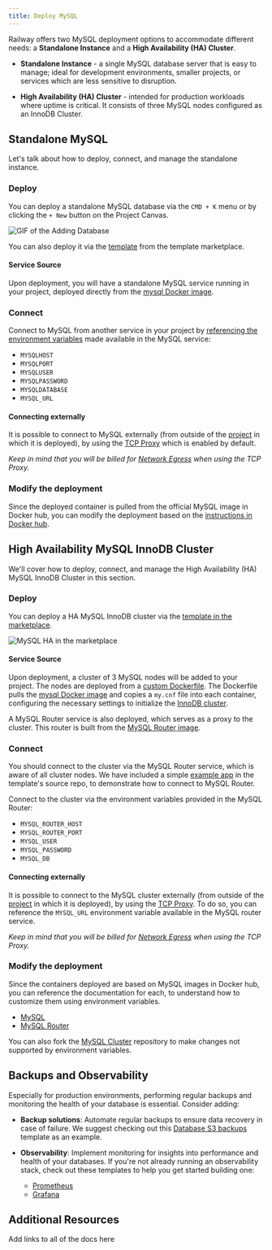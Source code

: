 ```yaml
---
title: Deploy MySQL
---
```


Railway offers two MySQL deployment options to accommodate different needs: a **Standalone Instance** and a **High Availability (HA) Cluster**.

- **Standalone Instance** - a single MySQL database server that is easy to manage; ideal for development environments, smaller projects, or services which are less sensitive to disruption.

- **High Availability (HA) Cluster** - intended for production workloads where uptime is critical. It consists of three MySQL nodes configured as an InnoDB Cluster.

## Standalone MySQL

Let's talk about how to deploy, connect, and manage the standalone instance.

### Deploy

You can deploy a standalone MySQL database via the `CMD + K` menu or by clicking the `+ New` button on the Project Canvas.

<Image src="https://res.cloudinary.com/railway/image/upload/v1695934218/docs/databases/addDB_qxyctn.gif"
alt="GIF of the Adding Database"
layout="responsive"
width={450} height={396} quality={100} />

You can also deploy it via the [template](https://railway.app/template/mysql) from the template marketplace.

#### Service Source

Upon deployment, you will have a standalone MySQL service running in your project, deployed directly from the [mysql Docker image](https://hub.docker.com/_/mysql).

### Connect

Connect to MySQL from another service in your project by [referencing the environment variables](/guides/variables#referencing-another-services-variable) made available in the MySQL service:

- `MYSQLHOST`
- `MYSQLPORT`
- `MYSQLUSER`
- `MYSQLPASSWORD`
- `MYSQLDATABASE`
- `MYSQL_URL`

#### Connecting externally

It is possible to connect to MySQL externally (from outside of the [project](/develop/projects) in which it is deployed), by using the [TCP Proxy](/deploy/exposing-your-app#tcp-proxying) which is enabled by default.

*Keep in mind that you will be billed for [Network Egress](/reference/pricing/plans#resource-usage-pricing) when using the TCP Proxy.*

### Modify the deployment

Since the deployed container is pulled from the official MySQL image in Docker hub, you can modify the deployment based on the [instructions in Docker hub](https://hub.docker.com/_/mysql).

## High Availability MySQL InnoDB Cluster

We'll cover how to deploy, connect, and manage the High Availability (HA) MySQL InnoDB Cluster in this section.

### Deploy

You can deploy a HA MySQL InnoDB cluster via the [template in the marketplace](https://railway.app/template/ha-mysql).

<Image src="https://res.cloudinary.com/railway/image/upload/v1723603487/docs/databases/mysqlcluster_lumnfh.png"
alt="MySQL HA in the marketplace"
layout="responsive"
width={380} height={396} quality={100} />

#### Service Source

Upon deployment, a cluster of 3 MySQL nodes will be added to your project.  The nodes are deployed from a [custom Dockerfile](https://github.com/railwayapp-templates/mysql-cluster/tree/main/nodes).  The Dockerfile pulls the [mysql Docker image](https://hub.docker.com/_/mysql) and copies a `my.cnf` file into each container, configuring the necessary settings to initialize the [InnoDB cluster](https://dev.mysql.com/doc/mysql-shell/8.4/en/mysql-innodb-cluster.html).

A MySQL Router service is also deployed, which serves as a proxy to the cluster. This router is built from the [MySQL Router image](https://hub.docker.com/r/mysql/mysql-router).

### Connect

You should connect to the cluster via the MySQL Router service, which is aware of all cluster nodes. We have included a simple [example app](https://github.com/railwayapp-templates/mysql-cluster/blob/main/exampleApps/python/main.py#L19) in the template's source repo, to demonstrate how to connect to MySQL Router.

Connect to the cluster via the environment variables provided in the MySQL Router:

- `MYSQL_ROUTER_HOST`
- `MYSQL_ROUTER_PORT`
- `MYSQL_USER`
- `MYSQL_PASSWORD`
- `MYSQL_DB`

#### Connecting externally

It is possible to connect to the MySQL cluster externally (from outside of the [project](/develop/projects) in which it is deployed), by using the [TCP Proxy](/deploy/exposing-your-app#tcp-proxying).  To do so, you can reference the `MYSQL_URL` environment variable available in the MySQL router service.

*Keep in mind that you will be billed for [Network Egress](/reference/pricing/plans#resource-usage-pricing) when using the TCP Proxy.*

### Modify the deployment

Since the containers deployed are based on MySQL images in Docker hub, you can reference the documentation for each, to understand how to customize them using environment variables.

- [MySQL](https://hub.docker.com/_/mysql)
- [MySQL Router](https://hub.docker.com/r/mysql/mysql-router)

You can also fork the [MySQL Cluster](https://github.com/railwayapp-templates/mysql-cluster/tree/main) repository to make changes not supported by environment variables.

## Backups and Observability

Especially for production environments, performing regular backups and monitoring the health of your database is essential.  Consider adding:

- **Backup solutions**: Automate regular backups to ensure data recovery in case of failure.  We suggest checking out this [Database S3 backups](https://railway.app/template/U_wjYd) template as an example.

- **Observability**: Implement monitoring for insights into performance and health of your databases.  If you're not already running an observability stack, check out these templates to help you get started building one:
    - [Prometheus](https://railway.app/template/KmJatA)
    - [Grafana](https://railway.app/template/anURAt)

## Additional Resources

Add links to all of the docs here